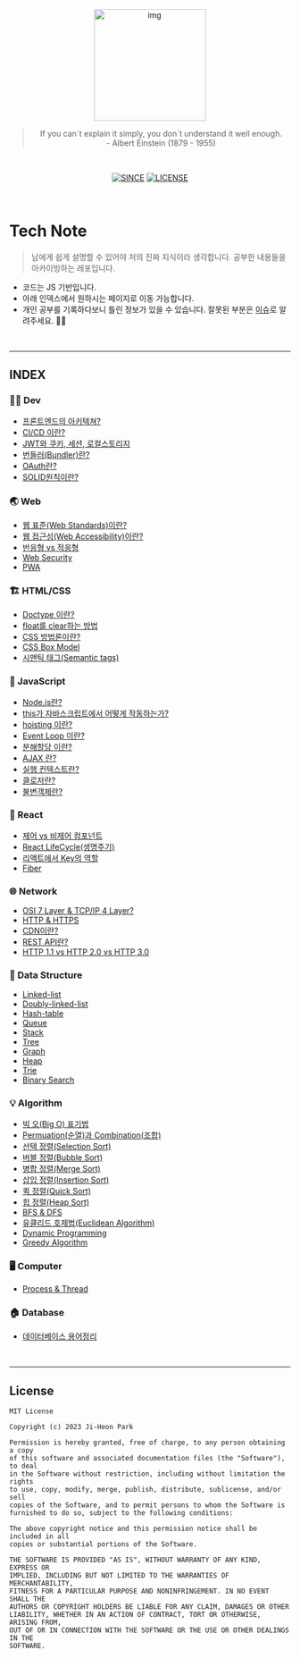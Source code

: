 <div align='center'>
  <img src="https://user-images.githubusercontent.com/90181028/205127418-6e0293b1-f9d3-4a6e-a44e-4cd176986f1c.png" width="200px" alt="img">
<blockquote>
    If you can`t explain it simply, you don`t understand it well enough.<br>
    - Albert Einstein (1879 - 1955)
</blockquote>
<br>

[![SINCE](https://img.shields.io/badge/Since-2022.12.01-red)](https://github.com/jiheon788/tech-note)
[![LICENSE](https://img.shields.io/badge/license-MIT-yellowgreen)](https://github.com/jiheon788/tech-note/blob/master/License)

</div>
<br>

# Tech Note

> 남에게 쉽게 설명할 수 있어야 저의 진짜 지식이라 생각합니다. 공부한 내용들을 아카이빙하는 레포입니다.

- 코드는 JS 기반입니다.
- 아래 인덱스에서 원하시는 페이지로 이동 가능합니다.
- 개인 공부를 기록하다보니 틀린 정보가 있을 수 있습니다. 잘못된 부분은 [이슈](https://github.com/jiheon788/tech-note/issues)로 알려주세요. 🙇‍♂️

<br>

---

## INDEX

### 👨‍💻 Dev

- [프론트엔드의 아키텍쳐?](./dev/architecture.md)
- [CI/CD 이란?](./dev/ci-cd.md)
- [JWT와 쿠키, 세션, 로컬스토리지](./dev/jwt.md)
- [번들러(Bundler)란?](./dev/bundler.md)
- [OAuth란?](./dev/OAuth.md)
- [SOLID원칙이란?](./dev/SOLID.md)

### 🌏 Web

- [웹 표준(Web Standards)이란?](./web/WebStandards.md)
- [웹 접근성(Web Accessibility)이란?](./web/WebAccessibility.md)
- [반응형 vs 적응형](./web/RESPONSIVE_VS_ADAPTIVE.md)
- [Web Security](./web/WEBSECURITY.md)
- [PWA](./web/PWA.md)

### 🏗 HTML/CSS

- [Doctype 이란?](./htmlcss/DOCTYPE.md)
- [float를 clear하는 방법](./htmlcss/FLOAT.md)
- [CSS 방법론이란?](./htmlcss/CSS_METHODOLOGY.md)
- [CSS Box Model](./htmlcss/boxmodel.md)
- [시맨틱 태그(Semantic tags)](./htmlcss/semantic-tag.md)

### 📝 JavaScript

- [Node.js란?](./javascript/nodejs.md)
- [this가 자바스크립트에서 어떻게 작동하는가?](./javascript/this.md)
- [hoisting 이란?](./javascript/hoisting.md)
- [Event Loop 이란?](./javascript/event-loop.md)
- [분해할당 이란?](./javascript/destructuring-assignment.md)
- [AJAX 란?](./javascript/AJAX.md)
- [실행 컨텍스트란?](./javascript/EXEXCUTION_CONTEXT.md)
- [클로저란?](./javascript/CLOSURES.md)
- [불변객체란?](./javascript/IMMUTABLE_OBJECT.md)

### 🧪 React

- [제어 vs 비제어 컴포넌트](./react/CONTROLLED_COMPONENT.md)
- [React LifeCycle(생명주기)](./react/LIFE_CYCLE.md)
- [리액트에서 Key의 역할](./react/KEY.md)
- [Fiber](./react/FIBER.md)

### 🌐 Network

- [OSI 7 Layer & TCP/IP 4 Layer?](./network/osi-7-layer-tcpip-4-layer.md)
- [HTTP & HTTPS](./network/http-https.md)
- [CDN이란?](./network/cdn.md)
- [REST API란?](./network/rest-api.md)
- [HTTP 1.1 vs HTTP 2.0 vs HTTP 3.0](./network/http-history.md)

### 💾 Data Structure

- [Linked-list](./datastructure/linked-list.md)
- [Doubly-linked-list](./datastructure/doubly-linked-list.md)
- [Hash-table](./datastructure/hash-table.md)
- [Queue](./datastructure/queue.md)
- [Stack](./datastructure/stack.md)
- [Tree](./datastructure/tree.md)
- [Graph](./datastructure/graph.md)
- [Heap](./datastructure/Heap.md)
- [Trie](./datastructure/Trie.md)
- [Binary Search](./datastructure/Binary%20Search.md)

### 💡 Algorithm

- [빅 오(Big O) 표기법](<./algorithms/빅%20오(Big%20O).md>)
- [Permuation(순열)과 Combination(조합)](./algorithms/permuation-combination.md)
- [선택 정렬(Selection Sort)](./algorithms/selection-sort.md)
- [버블 정렬(Bubble Sort)](./algorithms/bubble-sort.md)
- [병합 정렬(Merge Sort)](./algorithms/merge-sort.md)
- [삽입 정렬(Insertion Sort)](./algorithms/insertion-sort.md)
- [퀵 정렬(Quick Sort)](./algorithms/quick-sort.md)
- [힙 정렬(Heap Sort)](./algorithms/heap-sort.md)
- [BFS & DFS](./algorithms/BFS%20%26%20DFS.md)
- [유클리드 호제법(Euclidean Algorithm)](./algorithms/Euclidean.md)
- [Dynamic Programming](./algorithms/Dynamic-Programming.md)
- [Greedy Algorithm](./algorithms/Greedy%20Algorithm.md)

### 🖥️ Computer

- [Process & Thread](./computer/process_thread.md)

### 🏠 Database

- [데이터베이스 용어정리](./database/terminology.md)

<br/>

---

## License

```
MIT License

Copyright (c) 2023 Ji-Heon Park

Permission is hereby granted, free of charge, to any person obtaining a copy
of this software and associated documentation files (the "Software"), to deal
in the Software without restriction, including without limitation the rights
to use, copy, modify, merge, publish, distribute, sublicense, and/or sell
copies of the Software, and to permit persons to whom the Software is
furnished to do so, subject to the following conditions:

The above copyright notice and this permission notice shall be included in all
copies or substantial portions of the Software.

THE SOFTWARE IS PROVIDED "AS IS", WITHOUT WARRANTY OF ANY KIND, EXPRESS OR
IMPLIED, INCLUDING BUT NOT LIMITED TO THE WARRANTIES OF MERCHANTABILITY,
FITNESS FOR A PARTICULAR PURPOSE AND NONINFRINGEMENT. IN NO EVENT SHALL THE
AUTHORS OR COPYRIGHT HOLDERS BE LIABLE FOR ANY CLAIM, DAMAGES OR OTHER
LIABILITY, WHETHER IN AN ACTION OF CONTRACT, TORT OR OTHERWISE, ARISING FROM,
OUT OF OR IN CONNECTION WITH THE SOFTWARE OR THE USE OR OTHER DEALINGS IN THE
SOFTWARE.
```
